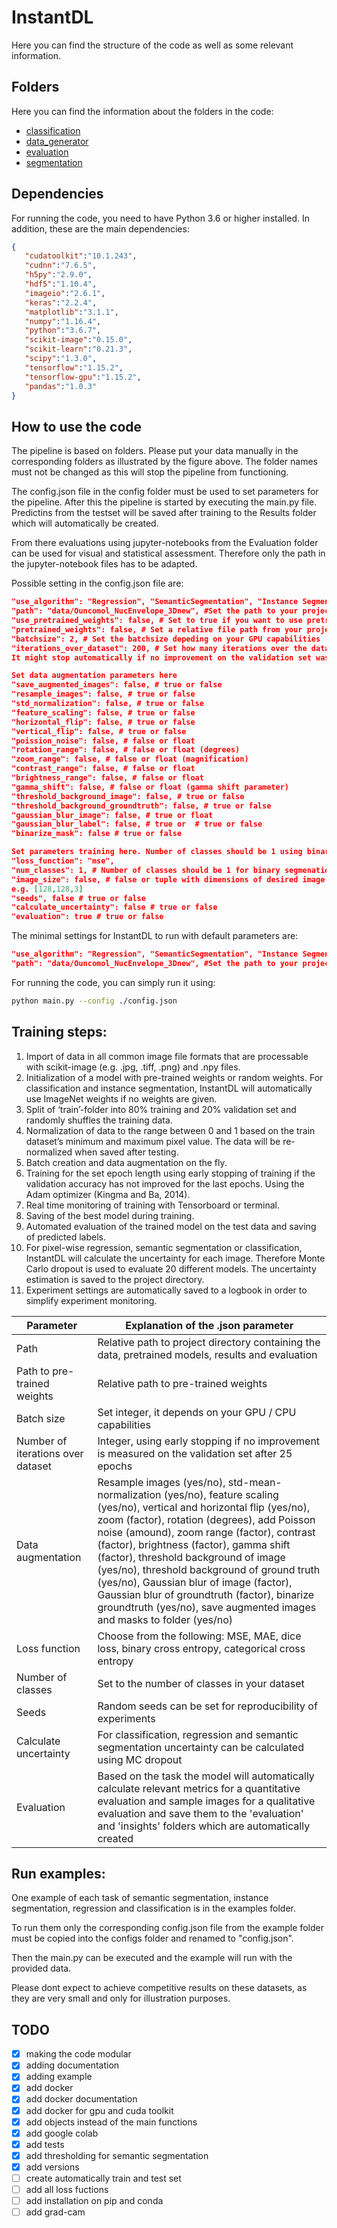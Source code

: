 # InstantDL

Here you can find the structure of the code as well as some relevant information.

## Folders

Here you can find the information about the folders in the code:

- [classification](classification)
- [data_generator](data_generator)
- [evaluation](evaluation)
- [segmentation](segmentation)

## Dependencies

For running the code, you need to have Python 3.6 or higher installed. In addition, these are the main dependencies:

```json
{
   "cudatoolkit":"10.1.243",
   "cudnn":"7.6.5",
   "h5py":"2.9.0",
   "hdf5":"1.10.4",
   "imageio":"2.6.1",
   "keras":"2.2.4",
   "matplotlib":"3.1.1",
   "numpy":"1.16.4",
   "python":"3.6.7",
   "scikit-image":"0.15.0",
   "scikit-learn":"0.21.3",
   "scipy":"1.3.0",
   "tensorflow":"1.15.2",
   "tensorflow-gpu":"1.15.2",
   "pandas":"1.0.3"
}
```

## How to use the code

The pipeline is based on folders. Please put your data manually in the corresponding folders as illustrated by the figure above. The folder names must not be changed as this will stop the pipeline from functioning.

The config.json file in the config folder must be used to set parameters for the pipeline. After this the pipeline is started by executing the main.py file. Predictins from the testset will be saved after training to the Results folder which will automatically be created. 

From there evaluations using jupyter-notebooks from the Evaluation folder can be used for visual and statistical assessment. Therefore only the path in the jupyter-notebook files has to be adapted. 

Possible setting in the config.json file are: 
```json
"use_algorithm": "Regression", "SemanticSegmentation", "Instance Segmentation" or "Classification"
"path": "data/Ouncomol_NucEnvelope_3Dnew", #Set the path to your project directory here
"use_pretrained_weights": false, # Set to true if you want to use pretrained weights
"pretrained_weights": false, # Set a relative file path from your project directory with the filename here. 
"batchsize": 2, # Set the batchsize depeding on your GPU capabilities
"iterations_over_dataset": 200, # Set how many iterations over the dataset should be taken for learning. 
It might stop automatically if no improvement on the validation set was measured after 25 epochs

Set data augmentation parameters here
"save_augmented_images": false, # true or false
"resample_images": false, # true or false
"std_normalization": false, # true or false
"feature_scaling": false, # true or false
"horizontal_flip": false, # true or false
"vertical_flip": false, # true or false
"poission_noise": false, # false or float
"rotation_range": false, # false or float (degrees)
"zoom_range": false, # false or float (magnification)
"contrast_range": false, # false or float
"brightness_range": false, # false or float
"gamma_shift": false, # false or float (gamma shift parameter)
"threshold_background_image": false, # true or false
"threshold_background_groundtruth": false, # true or false
"gaussian_blur_image": false, # true or float
"gaussian_blur_label": false, # true or  # true or false
"binarize_mask": false # true or false

Set parameters training here. Number of classes should be 1 using binary segmenation tasks
"loss_function": "mse",
"num_classes": 1, # Number of classes should be 1 for binary segmenation tasks
"image_size": false, # false or tuple with dimensions of desired image size in format [x-dim, y-dim, (z-dim), channels],
e.g. [128,128,3]
"seeds", false # true or false
"calculate_uncertainty": false # true or false
"evaluation": true # true or false
```

The minimal settings for InstantDL to run with default parameters are:
```json
"use_algorithm": "Regression", "SemanticSegmentation", "Instance Segmentation" or "Classification"
"path": "data/Ouncomol_NucEnvelope_3Dnew", #Set the path to your project directory here
```

For running the code, you can simply run it using:

```bash
python main.py --config ./config.json
```

## Training steps:

1. Import of data in all common image file formats that are processable with scikit-image (e.g. .jpg, .tiff, .png) and .npy files.
2. Initialization of a model with pre-trained weights or random weights. For classification and instance segmentation, InstantDL will automatically use ImageNet weights if no weights are given.
3. Split of ‘train’-folder into 80% training and 20% validation set and randomly shuffles the training data.
4. Normalization of data to the range between 0 and 1 based on the train dataset’s minimum and maximum pixel value. The data will be re-normalized when saved after testing.
5. Batch creation and data augmentation on the fly.
6. Training for the set epoch length using early stopping of training if the validation accuracy has not improved for the last epochs. Using the Adam optimizer (Kingma and Ba, 2014).
7. Real time monitoring of training with Tensorboard or terminal.
8. Saving of the best model during training.
9. Automated evaluation of the trained model on the test data and saving of predicted labels.
10. For pixel-wise regression, semantic segmentation or classification, InstantDL will calculate the uncertainty for each image. Therefore Monte Carlo dropout is used to evaluate 20 different models. The uncertainty estimation is saved to the project directory.
11. Experiment settings are automatically saved to a logbook in order to simplify experiment monitoring.

| Parameter | Explanation of the .json parameter|
| ------ | ------ |
| Path | Relative path to project directory containing the data, pretrained models, results and evaluation |
| Path to pre-trained weights | Relative path to pre-trained weights |
| Batch size | Set integer, it depends on your GPU / CPU capabilities |
| Number of iterations over dataset | Integer, using early stopping if no improvement is measured on the validation set after 25 epochs |
| Data augmentation | Resample images (yes/no), std-mean-normalization (yes/no), feature scaling (yes/no), vertical and horizontal flip (yes/no), zoom (factor), rotation (degrees), add Poisson noise (amound), zoom range (factor), contrast (factor), brightness (factor), gamma shift (factor), threshold background of image (yes/no), threshold background of ground truth (yes/no), Gaussian blur of image (factor), Gaussian blur of groundtruth (factor), binarize groundtruth (yes/no), save augmented images and masks to folder (yes/no) |
| Loss function | Choose from the following: MSE, MAE, dice loss, binary cross entropy, categorical cross entropy |
| Number of classes | Set to the number of classes in your dataset|
| Seeds | Random seeds can be set for reproducibility of experiments |
| Calculate uncertainty | For classification, regression and semantic segmentation uncertainty can be calculated using MC dropout |
| Evaluation | Based on the task the model will automatically calculate relevant metrics for a quantitative evaluation and sample images for a qualitative evaluation and save them to the 'evaluation' and 'insights' folders which are automatically created |

## Run examples:
One example of each task of semantic segmentation, instance segmentation, regression and classification is in the examples folder.

To run them only the corresponding config.json file from the example folder must be copied into the configs folder and renamed to "config.json".

Then the main.py can be executed and the example will run with the provided data. 

Please dont expect to achieve competitive results on these datasets, as they are very small and only for illustration purposes.

## TODO

- [x] making the code modular
- [x] adding documentation
- [x] adding example
- [x] add docker
- [x] add docker documentation
- [x] add docker for gpu and cuda toolkit
- [x] add objects instead of the main functions
- [x] add google colab
- [x] add tests  
- [x] add thresholding for semantic segmentation
- [x] add versions
- [ ] create automatically train and test set
- [ ] add all loss fuctions
- [ ] add installation on pip and conda
- [ ] add grad-cam